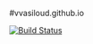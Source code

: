 #vvasiloud.github.io

[![Build Status](https://travis-ci.org/vvasiloud/vvasiloud.github.io.svg?branch=master)](https://travis-ci.org/vvasiloud/vvasiloud.github.io)
